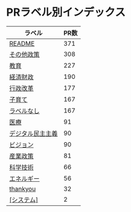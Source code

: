 # PRラベル別インデックス

| ラベル | PR数 |
|--------|------|
| [README](label_README.md) | 371 |
| [その他政策](label_その他政策.md) | 308 |
| [教育](label_教育.md) | 227 |
| [経済財政](label_経済財政.md) | 190 |
| [行政改革](label_行政改革.md) | 177 |
| [子育て](label_子育て.md) | 167 |
| [ラベルなし](label_ラベルなし.md) | 167 |
| [医療](label_医療.md) | 91 |
| [デジタル民主主義](label_デジタル民主主義.md) | 90 |
| [ビジョン](label_ビジョン.md) | 90 |
| [産業政策](label_産業政策.md) | 81 |
| [科学技術](label_科学技術.md) | 66 |
| [エネルギー](label_エネルギー.md) | 56 |
| [thankyou](label_thankyou.md) | 32 |
| [[システム]](label_[システム].md) | 2 |
